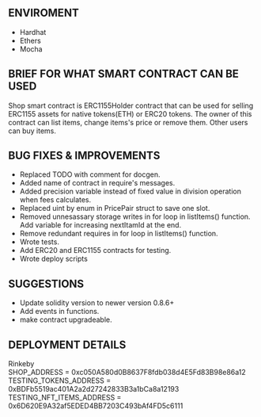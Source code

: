 ## ENVIROMENT
 - Hardhat 
 - Ethers 
 - Mocha

## BRIEF FOR WHAT SMART CONTRACT CAN BE USED
 Shop smart contract is ERC1155Holder contract that can be used for selling ERC1155 assets for native tokens(ETH) or ERC20 tokens. The owner of this contract can list items, change items's price or remove them. Other users can buy items.

## BUG FIXES & IMPROVEMENTS
- Replaced TODO with comment for docgen.
- Added name of contract in require's messages.
- Added precision variable instead of fixed value in division operation when fees calculates.
- Replaced uint by enum in PricePair struct to save one slot.
- Removed unnesassary storage writes in for loop in listItems() function. Add variable for increasing nextItamId at the end.
- Remove redundant requires in for loop in listItems() function.
- Wrote tests.
- Add ERC20 and ERC1155 contracts for testing.
- Wrote deploy scripts

## SUGGESTIONS 
  - Update solidity version to newer version 0.8.6+
  - Add events in functions.
  - make contract upgradeable.

## DEPLOYMENT DETAILS
Rinkeby  
  SHOP_ADDRESS = 0xc050A580d0B8637F8fdb038d4E5Fd83B98e86a12  
  TESTING_TOKENS_ADDRESS = 0xBDFb5519ac401A2a2d27242833B3a1bCa8a12193  
  TESTING_NFT_ITEMS_ADDRESS = 0x6D620E9A32af5EDED4BB7203C493bAf4FD5c6111 